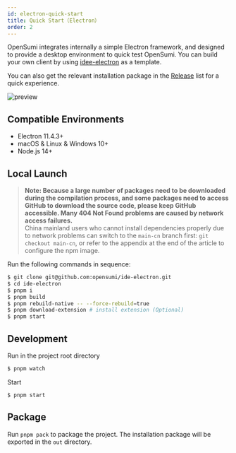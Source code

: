 ```yaml
---
id: electron-quick-start
title: Quick Start（Electron）
order: 2
---
```


OpenSumi integrates internally a simple Electron framework, and designed to provide a desktop environment to quick test OpenSumi. You can build your own client by using [idee-electron](https://github.com/opensumi/ide-electron) as a template.

You can also get the relevant installation package in the [Release](https://github.com/opensumi/ide-electron/releases) list for a quick experience.

![preview](https://img.alicdn.com/imgextra/i4/O1CN013APO901bevPEe8Ydx_!!6000000003491-2-tps-2478-1624.png)

## Compatible Environments 

- Electron 11.4.3+
- macOS & Linux & Windows 10+
- Node.js 14+

## Local Launch

> **Note: Because a large number of packages need to be downloaded during the compilation process, and some packages need to access GitHub to download the source code, please keep GitHub accessible. Many 404 Not Found problems are caused by network access failures.**   
> China mainland users who cannot install dependencies properly due to network problems can switch to the `main-cn` branch first: `git checkout main-cn`, or refer to the appendix at the end of the article to configure the npm image.

Run the following commands in sequence:

```bash
$ git clone git@github.com:opensumi/ide-electron.git
$ cd ide-electron
$ pnpm i
$ pnpm build
$ pnpm rebuild-native -- --force-rebuild=true
$ pnpm download-extension # install extension (Optional)
$ pnpm start
```

## Development 

Run in the project root directory

```bash
$ pnpm watch
```

Start

```bash
$ pnpm start
```

## Package

Run `pnpm pack` to package the project. The installation package will be exported in the `out` directory.   
